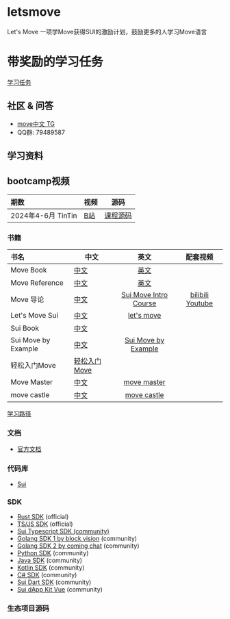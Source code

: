 # letsmove
Let's Move 一项学Move获得SUI的激励计划，鼓励更多的人学习Move语言

# 带奖励的学习任务
[学习任务](./task/readme.md)

## 社区 & 问答
- [move中文 TG](https://t.me/move_cn)
- QQ群: 79489587


## 学习资料

## bootcamp视频
| 期数               | 视频                                              |                    源码                    |
|:-----------------|-------------------------------------------------|:----------------------------------------:|
| 2024年4-6月 TinTin | [B站](https://www.bilibili.com/video/BV1Rm42177Kx) | [课程源码](https://github.com/move-cn/tintin-bootcamp) |


### 书籍
| 书名                  | 中文                                              |                          英文                          |                           配套视频                            |
|:--------------------|-------------------------------------------------|:----------------------------------------------------:|:---------------------------------------------------------:|
| Move Book           | [中文](https://move.sui-book.com/index.html)      |             [英文](https://move-book.com/)             |                                                   |
| Move Reference      | [中文](https://reference.sui-book.com/index.html) |        [英文](https://move-book.com/reference/)        |                                                   |
| Move 导论             | [中文](https://intro-zh.sui-book.com/)            | [Sui Move Intro Course](https://intro.sui-book.com/) |     [bilibili](https://www.bilibili.com/video/BV1RY411v7YU)  [Youtube](https://www.youtube.com/watch?v=lZHjmo2ngu0)                          |
| Let's Move Sui      | [中文](https://movesui.sui-book.com/)             |        [let's move](https://letsmovesui.com/)        |                                                     |
| Sui Book            | [中文](https://sui-book.com)                      |                                                      |  |
| Sui Move by Example | [中文](https://examples.sui-book.com/)            |   [Sui Move by Example](https://examples.sui.io/)    |                                                       |
| 轻松入门Move            | [轻松入门Move](https://easy.sui-book.com/)          |                                                      |                                                     |
| Move Master         | [中文](https://master.sui-book.com/)                |       [move master](https://metaschool.so/sui)        |                                                     |
| move castle         | [中文](https://movecastle.sui-book.com/)                |       [move castle](https://learn.movecastle.info/courses/move-on-sui)        |                                                     |

[学习路径](learning_map.md)

### 文档
- [官方文档](https://docs.sui.io/)

### 代码库
- [Sui](https://github.com/MystenLabs/sui)


### SDK

- [Rust SDK](https://docs.sui.io/devnet/build/rust-sdk) (official)
- [TS/JS SDK](https://github.com/MystenLabs/sui/tree/main/sdk/typescript) (official)
- [Sui Typescript SDK (community)](https://github.com/scallop-io/sui-kit)
- [Golang SDK 1 by block vision](https://github.com/block-vision/sui-go-sdk) (community)
- [Golang SDK 2 by coming chat](https://github.com/coming-chat/go-sui-sdk) (community)
- [Python SDK](https://github.com/FrankC01/pysui) (community)
- [Java SDK](https://github.com/GrapeBaBa/sui4j) (community)
- [Kotlin SDK](https://github.com/cosmostation/suikotlin) (community)
- [C# SDK](https://github.com/naami-finance/SuiNet) (community)
- [Sui Dart SDK](https://github.com/mofalabs/sui) (community)
- [Sui dApp Kit Vue](https://github.com/SuiCraftTeam/Sui-dApp-Kit-Vue/) (community)
### 生态项目源码

